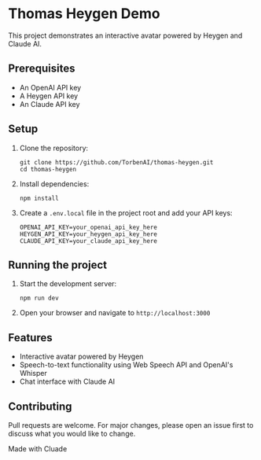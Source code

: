 # Thomas Heygen Demo

This project demonstrates an interactive avatar powered by Heygen and Claude AI.

## Prerequisites

- An OpenAI API key
- A Heygen API key
- An Claude API key

## Setup

1. Clone the repository:
   ```
   git clone https://github.com/TorbenAI/thomas-heygen.git
   cd thomas-heygen
   ```

2. Install dependencies:
   ```
   npm install
   ```

3. Create a `.env.local` file in the project root and add your API keys:
   ```
   OPENAI_API_KEY=your_openai_api_key_here
   HEYGEN_API_KEY=your_heygen_api_key_here
   CLAUDE_API_KEY=your_claude_api_key_here
   ```

## Running the project

1. Start the development server:
   ```
   npm run dev
   ```

2. Open your browser and navigate to `http://localhost:3000`

## Features

- Interactive avatar powered by Heygen
- Speech-to-text functionality using Web Speech API and OpenAI's Whisper
- Chat interface with Claude AI

## Contributing

Pull requests are welcome. For major changes, please open an issue first to discuss what you would like to change.

Made with Cluade